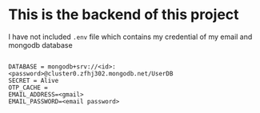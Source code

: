 # This is the backend of this project

I have not included ```.env``` file which contains my credential of my email and mongodb database
```

DATABASE = mongodb+srv://<id>:<password>@cluster0.zfhj302.mongodb.net/UserDB
SECRET = Alive
OTP_CACHE = 
EMAIL_ADDRESS=<gmail>
EMAIL_PASSWORD=<email password>
```


